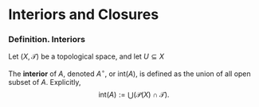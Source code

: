 # Interiors and Closures

### Definition. Interiors

Let $(X, \mathcal T)$ be a topological space, and let $U \subseteq X$

The **interior** of $A$, denoted $A^\circ$, or $\mathrm{int}(A)$, is defined as the union of all open subset of $A$. Explicitly,
$$
\mathrm{int}(A) := \bigcup (\mathcal P(X) \cap \mathcal T).
$$
